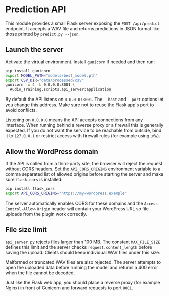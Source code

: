 # Prediction API

This module provides a small Flask server exposing the `POST /api/predict` endpoint. It accepts a WAV file and returns predictions in JSON format like those printed by `predict.py --json`.

## Launch the server

Activate the virtual environment. Install `gunicorn` if needed and then run:

```bash
pip install gunicorn
export MODEL_PATH="models/best_model.pth"
export CSV_DIR="data/processed/csv"
gunicorn -w 4 -b 0.0.0.0:8001 \
  Audio_Training.scripts.api_server:application
```

By default the API listens on `0.0.0.0:8001`. The `--host` and `--port` options let you change this address. Make sure not to reuse the Flask app's port to avoid conflicts.

Listening on `0.0.0.0` means the API accepts connections from any interface. When running behind a reverse proxy or a firewall this is generally expected. If you do not want the service to be reachable from outside, bind it to `127.0.0.1` or restrict access with firewall rules (for example using `ufw`).


## Allow the WordPress domain

If the API is called from a third-party site, the browser will reject the
request without CORS headers. Set the `API_CORS_ORIGINS` environment
variable to a comma separated list of allowed origins before starting the
server and make sure `flask_cors` is installed:

```bash
pip install flask_cors
export API_CORS_ORIGINS="https://my-wordpress.example"
```

The server automatically enables CORS for these domains and the
`Access-Control-Allow-Origin` header will contain your WordPress URL so file
uploads from the plugin work correctly.

## File size limit

`api_server.py` rejects files larger than 100 MB. The constant `MAX_FILE_SIZE`
defines this limit and the server checks `request.content_length` before saving
the upload. Clients should keep individual WAV files under this size.

Malformed or truncated WAV files are also rejected. The server attempts to open
the uploaded data before running the model and returns a 400 error when the file
cannot be decoded.

Just like the Flask web app, you should place a reverse proxy (for example
Nginx) in front of Gunicorn and forward requests to port `8001`.
